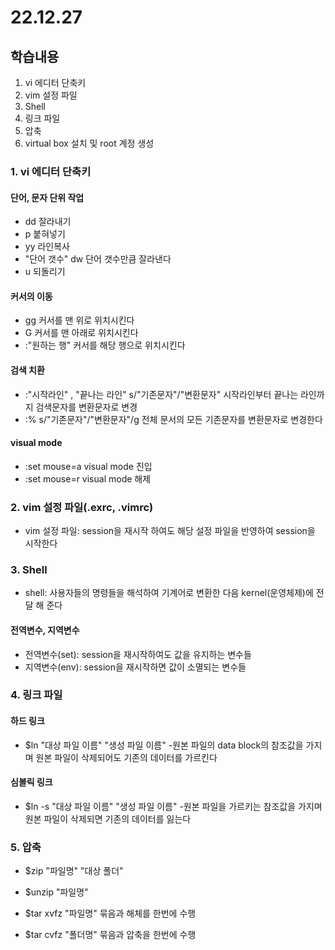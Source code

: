 # 22.12.27

## 학습내용
1. vi 에디터 단축키
2. vim 설정 파일
3. Shell
4. 링크 파일
5. 압축
6. virtual box 설치 및 root 계정 생성

### 1. vi 에디터 단축키

#### 단어, 문자 단위 작업
- dd  잘라내기
- p  붙혀넣기
- yy  라인복사
- "단어 갯수" dw  단어 갯수만큼 잘라낸다
- u 되돌리기

#### 커서의 이동
- gg  커서를 맨 위로 위치시킨다
- G  커서를 맨 아래로 위치시킨다
- :"원하는 행"  커서를 해당 행으로 위치시킨다

#### 검색 치환
- :"시작라인" , "끝나는 라인" s/"기존문자"/"변환문자"  시작라인부터 끝나는 라인까지 검색문자를 변환문자로 변경
- :% s/"기존문자"/"변환문자"/g  전체 문서의 모든 기존문자를 변환문자로  변경한다 

#### visual mode
- :set mouse=a  visual mode 진입
- :set mouse=r  visual mode 해제

### 2. vim 설정 파일(.exrc, .vimrc)
- vim 설정 파일: session을 재시작 하여도 해당 설정 파일을 반영하여 session을 시작한다

### 3. Shell
- shell: 사용자들의 명령들을 해석하여 기계어로 변환한 다음 kernel(운영체제)에 전달 해 준다

#### 전역변수, 지역변수
- 전역변수(set): session을 재시작하여도 값을 유지하는 변수들
- 지역변수(env): session을 재시작하면 값이 소멸되는 변수들


### 4. 링크 파일
#### 하드 링크
- $ln "대상 파일 이름" "생성 파일 이름"
-원본 파일의 data block의 참조값을 가지며 원본 파일이 삭제되어도 기존의 데이터를 가르킨다

#### 심볼릭 링크
- $ln -s 
"대상 파일 이름" "생성 파일 이름"
-원본 파일을 가르키는 참조값을 가지며 원본 파일이 삭제되면 기존의 데이터를 잃는다

### 5. 압축
- $zip "파일명" "대상 폴더"
- $unzip "파일명"

- $tar xvfz "파일명"  묶음과 해체를 한번에 수행
- $tar cvfz "폴더명"  묶음과 압축을 한번에 수행 


